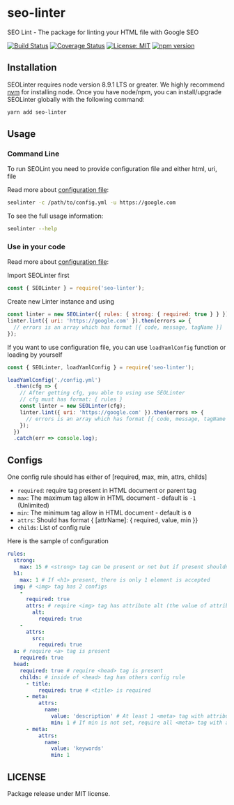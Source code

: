 # seo-linter

SEO Lint - The package for linting your HTML file with Google SEO

[![Build Status](https://travis-ci.org/lucduong/seo-linter.svg?branch=master)](https://travis-ci.org/lucduong/seo-linter)
[![Coverage Status](https://coveralls.io/repos/github/lucduong/seo-lint/badge.svg?branch=master)](https://coveralls.io/github/lucduong/seo-lint?branch=master)
[![License: MIT](https://img.shields.io/badge/License-MIT-yellow.svg)](https://opensource.org/licenses/MIT)
[![npm version](https://badge.fury.io/js/seo-linter.svg)](https://badge.fury.io/js/seo-linter)

## Installation

SEOLinter requires node version 8.9.1 LTS or greater. We highly recommend [nvm](https://github.com/creationix/nvm) for installing node.
Once you have node/npm, you can install/upgrade SEOLinter globally with the following command:

```bash
yarn add seo-linter
```

## Usage

### Command Line

To run SEOLint you need to provide configuration file and either html, uri, file

Read more about [configuration file](https://github.com/lucduong/seo-linter/#configs):

```bash
seolinter -c /path/to/config.yml -u https://google.com
```

To see the full usage information:

```bash
seolinter --help
```

### Use in your code

Read more about [configuration file](https://github.com/lucduong/seo-linter/#configs):

Import SEOLinter first

```js
const { SEOLinter } = require('seo-linter');
```

Create new Linter instance and using

```js
const linter = new SEOLinter({ rules: { strong: { required: true } } });
linter.lint({ uri: 'https://google.com' }).then(errors => {
  // errors is an array which has format [{ code, message, tagName }]
});
```

If you want to use configuration file, you can use `loadYamlConfig` function or loading by yourself

```js
const { SEOLinter, loadYamlConfig } = require('seo-linter');

loadYamlConfig('./config.yml')
  .then(cfg => {
    // After getting cfg, you able to using use SEOLinter
    // cfg must has format: { rules }
    const linter = new SEOLinter(cfg);
    linter.lint({ uri: 'https://google.com' }).then(errors => {
      // errors is an array which has format [{ code, message, tagName }]
    });
  })
  .catch(err => console.log);
```

## Configs

One config rule should has either of [required, max, min, attrs, childs]

* `required`: require tag present in HTML document or parent tag
* `max`: The maximum tag allow in HTML document - default is `-1` (Unlimited)
* `min`: The minimum tag allow in HTML document - default is `0`
* `attrs`: Should has format { [attrName]: { required, value, min }}
* `childs`: List of config rule

Here is the sample of configuration

```yaml
rules:
  strong:
    max: 15 # <strong> tag can be present or not but if present shouldn't greater than 15 elements
  h1:
    max: 1 # If <h1> present, there is only 1 element is accepted
  img: # <img> tag has 2 configs
    -
      required: true
      attrs: # require <img> tag has attribute alt (the value of attribute can be any)
        alt:
          required: true
    -
      attrs:
        src:
          required: true
  a: # require <a> tag is present
    required: true
  head:
    required: true # require <head> tag is present
    childs: # inside of <head> tag has others config rule
      - title:
          required: true # <title> is required
      - meta:
          attrs:
            name:
              value: 'description' # At least 1 <meta> tag with attribute 'description' must be present
              min: 1 # If min is not set, require all <meta> tag with attribute 'description' present
      - meta:
          attrs:
            name:
              value: 'keywords'
              min: 1
```

## LICENSE

Package release under MIT license.

